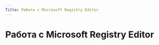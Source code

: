 ```yaml
---
Title: Работа с Microsoft Registry Editor
---
```


Работа с Microsoft Registry Editor
==================================
